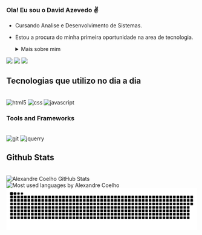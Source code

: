 
### Ola! Eu sou o David Azevedo ✌️
- Cursando Analise e Desenvolvimento de Sistemas.
- Estou a procura do minha primeira oportunidade na area de tecnologia.

   <details>
  <summary> Mais sobre mim</summary>

  - Atualmente estou em uma transição de carreira, saindo da área de enfermagem para o campo da tecnologia. Tenho 24 anos e possuo habilidades intermediárias em inglês e básicas em italiano. Estou empolgado para aplicar minha experiência em cuidado e atenção aos detalhes na área de tecnologia, especialmente em desenvolvimento de software e TI.
    
</details>


<div> 
  <a href="#" target="_blank"><img src="https://img.shields.io/badge/Portfolio-%23000000.svg?style=for-the-badge&logo=firefox&logoColor=#FF7139" target="_blank"></a>
  <a href="https://www.instagram.com/david.azvdo/" target="_blank"><img src="https://img.shields.io/badge/-Instagram-%23E4405F?style=for-the-badge&logo=instagram&logoColor=white" target="_blank"></a>
  <a href="https://www.linkedin.com/in/david-azevedo-568086157/"target="_blank" ><img src="https://img.shields.io/badge/-LinkedIn-%230077B5?style=for-the-badge&logo=linkedin&logoColor=white" target="_blank"></a> 
  
</div>



## Tecnologias que utilizo no dia a dia

<div style= "display: inline-block"> <br>
<img alt='html5' align="center" src='https://img.shields.io/badge/HTML5-E34F26?style=for-the-badge&logo=html5&logoColor=white'>
<img alt='css'  align="center" src='https://img.shields.io/badge/CSS3-1572B6?style=for-the-badge&logo=css3&logoColor=white'>
<img alt='javascript' align="center"  src='https://img.shields.io/badge/JavaScript-F7DF1E?style=for-the-badge&logo=javascript&logoColor=black'>
</div>

### Tools and Frameworks
<div style= "display: inline-block"> <br>
<img alt='git' align="center" src='https://img.shields.io/badge/GIT-E44C30?style=for-the-badge&logo=git&logoColor=white'>
<img alt='jquerry'  align="center" src='https://img.shields.io/badge/jQuery-0769AD?style=for-the-badge&logo=jquery&logoColor=white'>
</div>

## Github Stats
<div style= "display: inline-block"> <br>
  <img height="160em" width="400em" src="https://github-readme-stats.vercel.app/api?username=davidazvdo&show_icons=true&theme=dracula&include_all_commits=false&count_private=true" alt="Alexandre Coelho GitHub Stats"/>
  <img height="160em" width="400em" src="https://github-readme-stats.vercel.app/api/top-langs/?username=davidazvdo&layout=compact&langs_count=6&theme=dracula" alt="Most used languages by Alexandre Coelho"/>
</div>


<picture align="center">
  <source media="(prefers-color-scheme: dark)" srcset="https://raw.githubusercontent.com/davidazvdo/davidazvdo/output/github-contribution-grid-snake-dark.svg">
  <source media="(prefers-color-scheme: dark)" srcset="https://raw.githubusercontent.com/davidazvdo/davidazvdo/output/github-contribution-grid-snake-dark.svg">
  <img align="center" alt="github contribution grid snake animation" src="https://raw.githubusercontent.com/davidazvdo/davidazvdo/output/github-contribution-grid-snake.svg">
</picture>

